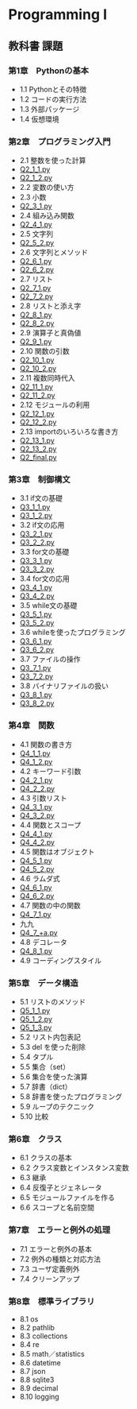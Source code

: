 # Programming I
## 教科書 課題
### 第1章　Pythonの基本  
- 1.1 Pythonとその特徴  
- 1.2 コードの実行方法  
- 1.3 外部パッケージ  
- 1.4 仮想環境  

### 第2章　プログラミング入門  
- 2.1 整数を使った計算 
- [Q2_1_1.py](./CHAPTER2/Q2_1_1.py)
- [Q2_1_2.py](./CHAPTER2/Q2_1_2.py)
- 2.2 変数の使い方  
- 2.3 小数  
- [Q2_3_1.py](./CHAPTER2/Q2_3_1.py)
- 2.4 組み込み関数  
- [Q2_4_1.py](./CHAPTER2/Q2_4_1.py)
- 2.5 文字列  
- [Q2_5_2.py](./CHAPTER2/Q2_5_2.py)
- 2.6 文字列とメソッド  
- [Q2_6_1.py](./CHAPTER2/Q2_6_1.py)
- [Q2_6_2.py](./CHAPTER2/Q2_6_2.py)
- 2.7 リスト  
- [Q2_7_1.py](./CHAPTER2/Q2_7_1.py)
- [Q2_7_2.py](./CHAPTER2/Q2_7_2.py)
- 2.8 リストと添え字  
- [Q2_8_1.py](./CHAPTER2/Q2_8_1.py)
- [Q2_8_2.py](./CHAPTER2/Q2_8_2.py)
- 2.9 演算子と真偽値  
- [Q2_9_1.py](./CHAPTER2/Q2_9_1.py)
- 2.10 関数の引数  
- [Q2_10_1.py](./CHAPTER2/Q2_10_1.py)
- [Q2_10_2.py](./CHAPTER2/Q2_10_2.py)
- 2.11 複数同時代入  
- [Q2_11_1.py](./CHAPTER2/Q2_11_1.py)
- [Q2_11_2.py](./CHAPTER2/Q2_11_2.py)
- 2.12 モジュールの利用  
- [Q2_12_1.py](./CHAPTER2/Q2_12_1.py)
- [Q2_12_2.py](./CHAPTER2/Q2_12_2.py)
- 2.13 importのいろいろな書き方  
- [Q2_13_1.py](./CHAPTER2/Q2_13_1.py)
- [Q2_13_2.py](./CHAPTER2/Q2_13_2.py)
- [Q2_final.py](./CHAPTER2/Q2_final.py)
### 第3章　制御構文  
- 3.1 if文の基礎  
- [Q3_1_1.py](./CHAPTER3/Q3_1_1.py)
- [Q3_1_2.py](./CHAPTER3/Q3_1_2.py)
- 3.2 if文の応用  
- [Q3_2_1.py](./CHAPTER3/Q3_2_1.py)
- [Q3_2_2.py](./CHAPTER3/Q3_2_2.py)
- 3.3 for文の基礎  
- [Q3_3_1.py](./CHAPTER3/Q3_3_1.py)
- [Q3_3_2.py](./CHAPTER3/Q3_3_2.py)
- 3.4 for文の応用  
- [Q3_4_1.py](./CHAPTER3/Q3_4_1.py)
- [Q3_4_2.py](./CHAPTER3/Q3_4_2.py)
- 3.5 while文の基礎  
- [Q3_5_1.py](./CHAPTER3/Q3_5_1.py)
- [Q3_5_2.py](./CHAPTER3/Q3_5_2.py)
- 3.6 whileを使ったプログラミング  
- [Q3_6_1.py](./CHAPTER3/Q3_6_1.py)
- [Q3_6_2.py](./CHAPTER3/Q3_6_2.py)
- 3.7 ファイルの操作 
- [Q3_7_1.py](./CHAPTER3/Q3_7_1.py)
- [Q3_7_2.py](./CHAPTER3/Q3_7_2.py)
- 3.8 バイナリファイルの扱い  
- [Q3_8_1.py](./CHAPTER3/Q3_8_1.py)
- [Q3_8_2.py](./CHAPTER3/Q3_8_2.py)

### 第4章　関数  
- 4.1 関数の書き方  
- [Q4_1_1.py](./CHAPTER4/Q4_1_1.py)
- [Q4_1_2.py](./CHAPTER4/Q4_1_2.py)
- 4.2 キーワード引数  
- [Q4_2_1.py](./CHAPTER4/Q4_2_1.py)
- [Q4_2_2.py](./CHAPTER4/Q4_2_2.py)
- 4.3 引数リスト  
- [Q4_3_1.py](./CHAPTER4/Q4_3_1.py)
- [Q4_3_2.py](./CHAPTER4/Q4_3_2.py)
- 4.4 関数とスコープ  
- [Q4_4_1.py](./CHAPTER4/Q4_4_1.py)
- [Q4_4_2.py](./CHAPTER4/Q4_4_2.py)
- 4.5 関数はオブジェクト  
- [Q4_5_1.py](./CHAPTER4/Q4_5_1.py)
- [Q4_5_2.py](./CHAPTER4/Q4_5_2.py)
- 4.6 ラムダ式 
- [Q4_6_1.py](./CHAPTER4/Q4_6_1.py)
- [Q4_6_2.py](./CHAPTER4/Q4_6_2.py)
- 4.7 関数の中の関数  
- [Q4_7_1.py](./CHAPTER4/Q4_7_1.py)
- 九九
- [Q4_7_+a.py](./CHAPTER4/Q4_7_+a.py)
- 4.8 デコレータ  
- [Q4_8_1.py](./CHAPTER4/Q4_8_1.py)
- 4.9 コーディングスタイル  

### 第5章　データ構造  
- 5.1 リストのメソッド  
- [Q5_1_1.py](./CHAPTER5/Q5_1_1.py)
- [Q5_1_2.py](./CHAPTER5/Q5_1_2.py)
- [Q5_1_3.py](./CHAPTER5/Q5_1_3.py)
- 5.2 リスト内包表記  
- 5.3 del を使った削除  
- 5.4 タプル  
- 5.5 集合（set）  
- 5.6 集合を使った演算  
- 5.7 辞書（dict）  
- 5.8 辞書を使ったプログラミング  
- 5.9 ループのテクニック  
- 5.10 比較  

### 第6章　クラス  
- 6.1 クラスの基本  
- 6.2 クラス変数とインスタンス変数  
- 6.3 継承  
- 6.4 反復子とジェネレータ  
- 6.5 モジュールファイルを作る  
- 6.6 スコープと名前空間  

### 第7章　エラーと例外の処理  
- 7.1 エラーと例外の基本  
- 7.2 例外の種類と対応方法  
- 7.3 ユーザ定義例外  
- 7.4 クリーンアップ  

### 第8章　標準ライブラリ  
- 8.1 os  
- 8.2 pathlib  
- 8.3 collections  
- 8.4 re  
- 8.5 math／statistics  
- 8.6 datetime  
- 8.7 json  
- 8.8 sqlite3  
- 8.9 decimal  
- 8.10 logging  
